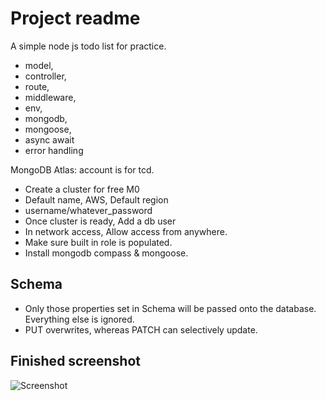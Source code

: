 # Project readme

A simple node js todo list for practice.

- model,
- controller,
- route,
- middleware,
- env,
- mongodb,
- mongoose,
- async await
- error handling

MongoDB Atlas: account is for tcd.

- Create a cluster for free M0
- Default name, AWS, Default region
- username/whatever_password
- Once cluster is ready, Add a db user
- In network access, Allow access from anywhere.
- Make sure built in role is populated.
- Install mongodb compass & mongoose.

## Schema

- Only those properties set in Schema will be passed onto the database. Everything else is ignored.
- PUT overwrites, whereas PATCH can selectively update.

## Finished screenshot

![Screenshot](https://gist.github.com/user-attachments/assets/579272bf-bfb6-4007-933c-0c3ada936245)
